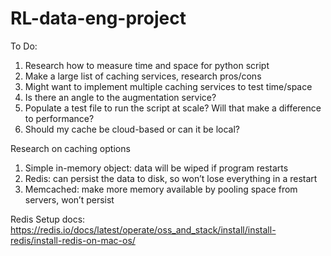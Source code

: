 # RL-data-eng-project

To Do:
1) Research how to measure time and space for python script
2) Make a large list of caching services, research pros/cons
3) Might want to implement multiple caching services to test time/space
4) Is there an angle to the augmentation service?
5) Populate a test file to run the script at scale? Will that make a difference to performance?
6) Should my cache be cloud-based or can it be local?

Research on caching options
1) Simple in-memory object: data will be wiped if program restarts
2) Redis: can persist the data to disk, so won’t lose everything in a restart
3) Memcached: make more memory available by pooling space from servers, won’t persist


Redis
Setup docs: https://redis.io/docs/latest/operate/oss_and_stack/install/install-redis/install-redis-on-mac-os/

